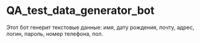 # QA_test_data_generator_bot
Этот бот генерит текстовые данные: имя, дату рождения, почту, адрес, логин, пароль, номер телефона, пол.
